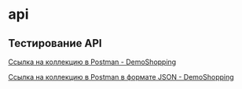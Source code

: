# api

## Тестирование API

[Ссылка на коллекцию в Postman - DemoShopping](https://www.postman.com/anton-8667605/workspace/anton-s-workspace/collection/45286403-b98d1373-3067-4112-91c0-48a2f8326f05?action=share&creator=45286403&active-environment=45286403-3449cc8f-9825-4837-ad34-6f4296115988)

[Ссылка на коллекцию в Postman в формате JSON - DemoShopping](https://github.com/Ballist166/api/blob/main/DemoShopping.postman_test_run.json)
